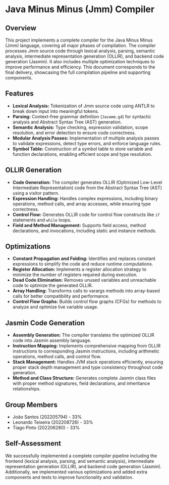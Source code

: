 # Java Minus Minus (Jmm) Compiler

## Overview

This project implements a complete compiler for the Java Minus Minus (Jmm) language, covering all major phases of compilation. The compiler processes Jmm source code through lexical analysis, parsing, semantic analysis, intermediate representation generation (OLLIR), and backend code generation (Jasmin). It also includes multiple optimization techniques to improve performance and efficiency. This document corresponds to the final delivery, showcasing the full compilation pipeline and supporting components.

## Features

- **Lexical Analysis:** Tokenization of Jmm source code using ANTLR to break down input into meaningful tokens.
- **Parsing:** Context-free grammar definition (`Javamm.g4`) for syntactic analysis and Abstract Syntax Tree (AST) generation.
- **Semantic Analysis:** Type checking, expression validation, scope resolution, and error detection to ensure code correctness.
- **Modular Analysis Passes:** Implementation of multiple analysis passes to validate expressions, detect type errors, and enforce language rules.
- **Symbol Table:** Construction of a symbol table to store variable and function declarations, enabling efficient scope and type resolution.

## OLLIR Generation

- **Code Generation:** The compiler generates OLLIR (Optimized Low-Level Intermediate Representation) code from the Abstract Syntax Tree (AST) using a visitor pattern.
- **Expression Handling:** Handles complex expressions, including binary operations, method calls, and array accesses, while ensuring type correctness.
- **Control Flow:** Generates OLLIR code for control flow constructs like `if` statements and `while` loops.
- **Field and Method Management:** Supports field access, method declarations, and invocations, including static and instance methods.

## Optimizations

- **Constant Propagation and Folding:** Identifies and replaces constant expressions to simplify the code and reduce runtime computations.
- **Register Allocation:** Implements a register allocation strategy to minimize the number of registers required during execution.
- **Dead Code Elimination:** Removes unused variables and unreachable code to optimize the generated OLLIR.
- **Array Handling:** Transforms calls to varargs methods into array-based calls for better compatibility and performance.
- **Control Flow Graphs:** Builds control flow graphs (CFGs) for methods to analyze and optimize live variable usage.

## Jasmin Code Generation

- **Assembly Generation:** The compiler translates the optimized OLLIR code into Jasmin assembly language.
- **Instruction Mapping:** Implements comprehensive mapping from OLLIR instructions to corresponding Jasmin instructions, including arithmetic operations, method calls, and control flow.
- **Stack Management:** Handles JVM stack operations efficiently, ensuring proper stack depth management and type consistency throughout code generation.
- **Method and Class Structure:** Generates complete Jasmin class files with proper method signatures, field declarations, and inheritance relationships.

## Group Members

- João Santos (202205794) - 33%
- Leonardo Teixeira (202208726) - 33%
- Tiago Pinto (202206280) - 33%

## Self-Assessment

We successfully implemented a complete compiler pipeline including the frontend (lexical analysis, parsing, and semantic analysis), intermediate representation generation (OLLIR), and backend code generation (Jasmin). Additionally, we implemented various optimizations and added extra components and tests to improve functionality and validation.

